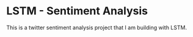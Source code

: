 # LSTM - Sentiment Analysis
 This is a twitter sentiment analysis project that I am building with LSTM. 
